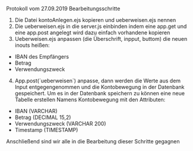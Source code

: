 Protokoll vom 27.09.2019
Bearbeitungsschritte
1.	Die Datei kontoAnlegen.ejs kopieren und ueberweisen.ejs nennen
2.	Die ueberweisen.ejs in die server.js einbinden indem eine app.get und eine app.post angelegt wird dazu einfach vorhandene kopieren
3.	Ueberweisen.ejs anpassen (die Überschrift, inpput, buttom) die neuen inouts heißen: 
-	IBAN des Empfängers
-	Betrag
-	Verwendungszweck
4.	App.post(´ueberweisen`) anpasse, dann werden die Werte aus dem Input entgegengenommen und die Kontobewegung in der Datenbank gespeichert. Um es in der Datenbank speichern zu können eine neue Tabelle erstellen Namens Kontobewegung mit den Attributen:
-	IBAN (VARCHAR)
-	Betrag (DECIMAL 15,2)
-	Verwendungszweck (VARCHAR 200)
-	Timestamp (TIMESTAMP)

Anschließend sind wir alle in die Bearbeitung dieser Schritte gegagnen
